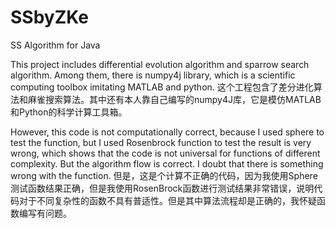 # SSbyZKe
SS Algorithm for Java

This project includes differential evolution algorithm and sparrow search algorithm. Among them, there is numpy4j library, which is a scientific computing toolbox imitating MATLAB and python.
这个工程包含了差分进化算法和麻雀搜索算法。其中还有本人靠自己编写的numpy4J库，它是模仿MATLAB和Python的科学计算工具箱。

However, this code is not computationally correct, because I used sphere to test the function, but I used Rosenbrock function to test the result is very wrong, which shows that the code is not universal for functions of different complexity. But the algorithm flow is correct. I doubt that there is something wrong with the function.
但是，这是个计算不正确的代码，因为我使用Sphere测试函数结果正确，但是我使用RosenBrock函数进行测试结果非常错误，说明代码对于不同复杂性的函数不具有普适性。但是其中算法流程却是正确的，我怀疑函数编写有问题。
